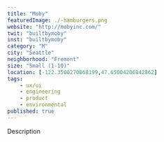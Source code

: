 ```yaml
---
title: "Moby"
featuredImage: ./-hamburgers.png
website: "http://mobyinc.com/"
twit: "builtbymoby"
inst: "builtbymoby"
category: "M"
city: "Seattle"
neighborhood: "Fremont"
size: "Small (1-10)"
location: [-122.3500270868199,47.65004206842862]
tags:
    - ux/ui
    - engineering
    - product
    - environmental
published: true
---
```


Description

